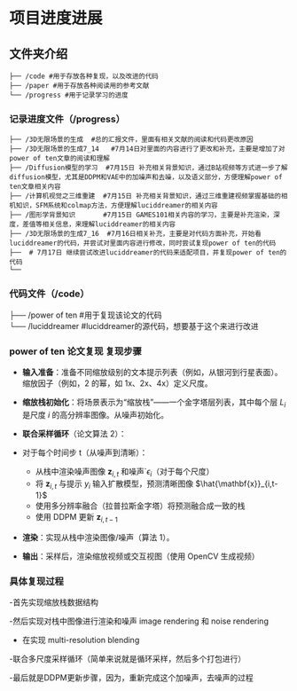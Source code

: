 # 项目进度进展

## 文件夹介绍
```
├── /code #用于存放各种复现，以及改进的代码          
├── /paper #用于存放各种阅读用的参考文献          
└── /progress #用于记录学习的进度
```

### 记录进度文件（/progress）
```
├── /3D无限场景的生成  #总的汇报文件，里面有相关文献的阅读和代码更改原因   
├── /3D无限场景的生成7_14   #7月14日对里面的内容进行了更改和补充，主要是增加了对power of ten文章的阅读和理解 
├── /Diffusion模型的学习  #7月15日 补充相关背景知识，通过B站视频等方式进一步了解diffusion模型，尤其是DDPM和VAE中的加噪声和去噪，以及语义部分，方便理解power of ten文章相关内容
├── /计算机视觉之三维重建  #7月15日 补充相关背景知识，通过三维重建视频掌握基础的相机知识，SFM系统和colmap方法，方便理解luciddreamer的相关内容
├── /图形学背景知识       #7月15日 GAMES101相关内容的学习，主要是补充渲染，深度，差值等相关信息，来理解luciddreamer的相关内容
├── /3D无限场景的生成7_16  #7月16日相关补充，主要是对代码方面补充，开始看luciddreamer的代码，并尝试对里面内容进行修改，同时尝试复现power of ten的代码
├──  # 7月17日 继续尝试改进luciddreamer的代码来适配项目，并复现power of ten的代码
└── 

```

### 代码文件（/code）
├── /power of ten #用于复现该论文的代码     
└── /luciddreamer #luciddreamer的源代码，想要基于这个来进行改进 

### 

### power of ten 论文复现 复现步骤
 - **输入准备**：准备不同缩放级别的文本提示列表（例如，从银河到行星表面）。缩放因子（例如，2 的幂，如 1x、2x、4x）定义尺度。
- **缩放栈初始化**：将场景表示为“缩放栈”——一个金字塔层列表，其中每个层 $L_i$ 是尺度 $i$ 的高分辨率图像。从噪声初始化。
- **联合采样循环**（论文算法 2）：

- 对于每个时间步 t（从噪声到清晰）：
  - 从栈中渲染噪声图像 $\mathbf{z}_{i,t}$ 和噪声`$\epsilon_i$（对于每个尺度）
  - 将 $\mathbf{z}_{i,t}$ 与提示 $y_i$ 输入扩散模型，预测清晰图像 $\hat{\mathbf{x}}_{i,t-1}$
  - 使用多分辨率融合（拉普拉斯金字塔）将预测融合成一致的栈
  - 使用 DDPM 更新 $\mathbf{z}_{i,t-1}$
 



- **渲染**：实现从栈中渲染图像/噪声（算法 1）。
- **输出**：采样后，渲染缩放视频或交互视图（使用 OpenCV 生成视频）

### 具体复现过程

 -首先实现缩放栈数据结构

 -然后实现对栈中图像进行渲染和噪声 image rendering 和 noise rendering

- 在实现 multi-resolution blending

-联合多尺度采样循环（简单来说就是循环采样，然后多个打包进行）

-最后就是DDPM更新步骤，因为，重新完成这个加噪声，去噪声的过程